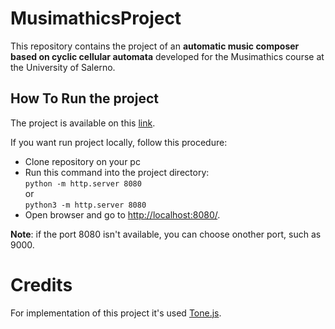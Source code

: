 # MusimathicsProject

This repository contains the project of an **automatic music composer based on cyclic cellular automata** developed for the Musimathics course at the University of Salerno.
## How To Run the project
The project is available  on this [link](https://frankzamma.github.io/MusimathicsProject/).

If you want run project locally, follow this procedure:
- Clone repository on your pc 
- Run this command into the project directory:<br>
    ``` python -m http.server 8080 ``` <br>
    or<br>
    ``` python3 -m http.server 8080 ```
- Open browser and go to [http://localhost:8080/](http://localhost:8080).

**Note**: if the port 8080 isn't available, you can choose onother port, such as 9000.

# Credits

For implementation of this project it's used [Tone.js](https://github.com/Tonejs/Tone.js).
